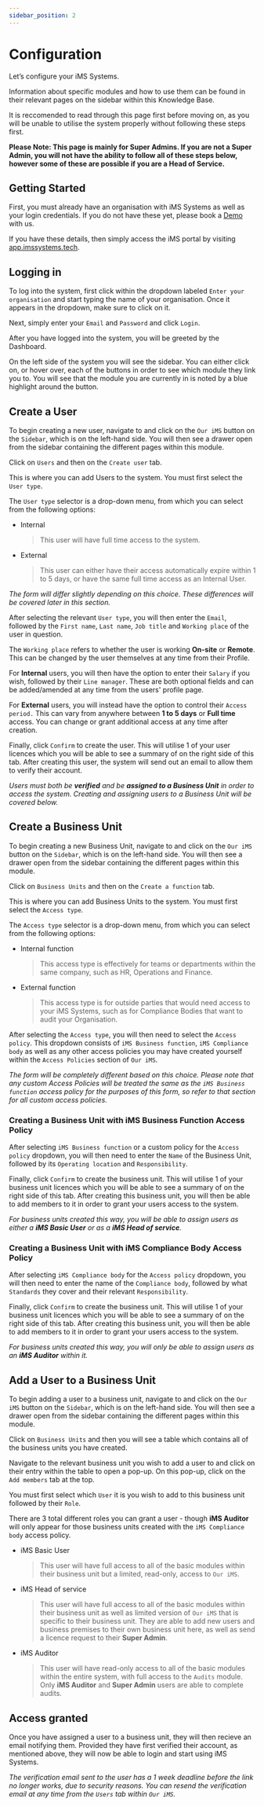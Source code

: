 ```yaml
---
sidebar_position: 2
---
```


# Configuration

Let’s configure your iMS Systems.

Information about specific modules and how to use them can be found in their relevant pages on the sidebar within this Knowledge Base. 

It is reccomended to read through this page first before moving on, as you will be unable to utilise the system properly without following these steps first.

**Please Note: This page is mainly for Super Admins. If you are not a Super Admin, you will not have the ability to follow all of these steps below, however some of these are possible if you are a Head of Service.**

## Getting Started

First, you must already have an organisation with iMS Systems as well as your login credentials. If you do not have these yet, please book a [Demo](https://www.imssystems.tech/book-demo) with us.

If you have these details, then simply access the iMS portal by visiting [app.imssystems.tech](https://app.imssystems.tech/).

## Logging in

To log into the system, first click within the dropdown labeled `Enter your organisation` and start typing the name of your organisation. Once it appears in the dropdown, make sure to click on it.

Next, simply enter your `Email` and `Password` and click `Login`.

After you have logged into the system, you will be greeted by the Dashboard. 

On the left side of the system you will see the sidebar. You can either click on, or hover over, each of the buttons in order to see which module they link you to. You will see that the module you are currently in is noted by a blue highlight around the button. 

## Create a User

To begin creating a new user, navigate to and click on the `Our iMS` button on the `Sidebar`, which is on the left-hand side. You will then see a drawer open from the sidebar containing the different pages within this module.

Click on `Users` and then on the `Create user` tab.

This is where you can add Users to the system. You must first select the `User type`.

The `User type` selector is a drop-down menu, from which you can select from the following options:

+ Internal

    > This user will have full time access to the system.

+ External

    > This user can either have their access automatically expire within 1 to 5 days, or have the same full time access as an Internal User.

*The form will differ slightly depending on this choice. These differences will be covered later in this section.*

After selecting the relevant `User type`, you will then enter the `Email`, followed by the `First name`, `Last name`, `Job title` and `Working place` of the user in question.

The `Working place` refers to whether the user is working **On-site** or **Remote**. This can be changed by the user themselves at any time from their Profile. 

For **Internal** users, you will then have the option to enter their `Salary` if you wish, followed by their `Line manager`. These are both optional fields and can be added/amended at any time from the users' profile page.

For **External** users, you will instead have the option to control their `Access period.` This can vary from anywhere between **1 to 5 days** or **Full time** access. You can change or grant additional access at any time after creation.

Finally, click `Confirm` to create the user. This will utilise 1 of your user licences which you will be able to see a summary of on the right side of this tab. After creating this user, the system will send out an email to allow them to verify their account.

*Users must both be **verified** and be **assigned to a Business Unit** in order to access the system. Creating and assigning users to a Business Unit will be covered below.*

## Create a Business Unit

To begin creating a new Business Unit, navigate to and click on the `Our iMS` button on the `Sidebar`, which is on the left-hand side. You will then see a drawer open from the sidebar containing the different pages within this module.

Click on `Business Units` and then on the `Create a function` tab.

This is where you can add Business Units to the system. You must first select the `Access type`.

The `Access type` selector is a drop-down menu, from which you can select from the following options:

+ Internal function

    > This access type is effectively for teams or departments within the same company, such as HR, Operations and Finance.

+ External function

    > This access type is for outside parties that would need access to your iMS Systems, such as for Compliance Bodies that want to audit your Organisation.

After selecting the `Access type`, you will then need to select the `Access policy`. This dropdown consists of `iMS Business function`, `iMS Compliance body` as well as any other access policies you may have created yourself within the `Access Policies` section of `Our iMS`. 

*The form will be completely different based on this choice. Please note that any custom Access Policies will be treated the same as the `iMS Business function` access policy for the purposes of this form, so refer to that section for all custom access policies.*

### Creating a Business Unit with iMS Business Function Access Policy

After selecting `iMS Business function` or a custom policy for the `Access policy` dropdown, you will then need to enter the `Name` of the Business Unit, followed by its `Operating location` and `Responsibility`.

Finally, click `Confirm` to create the business unit. This will utilise 1 of your business unit licences which you will be able to see a summary of on the right side of this tab. After creating this business unit, you will then be able to add members to it in order to grant your users access to the system.

*For business units created this way, you will be able to assign users as either a **iMS Basic User** or as a **iMS Head of service**.*

### Creating a Business Unit with iMS Compliance Body Access Policy

After selecting `iMS Compliance body` for the `Access policy` dropdown, you will then need to enter the name of the `Compliance body`, followed by what `Standards` they cover and their relevant `Responsibility`.

Finally, click `Confirm` to create the business unit. This will utilise 1 of your business unit licences which you will be able to see a summary of on the right side of this tab. After creating this business unit, you will then be able to add members to it in order to grant your users access to the system.

*For business units created this way, you will only be able to assign users as an **iMS Auditor** within it.*

## Add a User to a Business Unit

To begin adding a user to a business unit, navigate to and click on the `Our iMS` button on the `Sidebar`, which is on the left-hand side. You will then see a drawer open from the sidebar containing the different pages within this module.

Click on `Business Units` and then you will see a table which contains all of the business units you have created.

Navigate to the relevant business unit you wish to add a user to and click on their entry within the table to open a pop-up. On this pop-up, click on the `Add members` tab at the top.

You must first select which `User` it is you wish to add to this business unit followed by their `Role`.

There are 3 total different roles you can grant a user - though **iMS Auditor** will only appear for those business units created with the `iMS Compliance body` access policy.

+ iMS Basic User

    > This user will have full access to all of the basic modules within their business unit but a limited, read-only, access to `Our iMS`.

+ iMS Head of service

    > This user will have full access to all of the basic modules within their business unit as well as limited version of `Our iMS` that is specific to their business unit. They are able to add new users and business premises to their own business unit here, as well as send a licence request to their **Super Admin**.

+ iMS Auditor

    > This user will have read-only access to all of the basic modules within the entire system, with full access to the `Audits` module. Only **iMS Auditor** and **Super Admin** users are able to complete audits.

## Access granted

Once you have assigned a user to a business unit, they will then recieve an email notifying them. Provided they have first verified their account, as mentioned above, they will now be able to login and start using iMS Systems.

*The verification email sent to the user has a 1 week deadline before the link no longer works, due to security reasons. You can resend the verification email at any time from the `Users` tab within `Our iMS`.*

<!-- You are recommended to browse the [General Information][] portion of the User Manual if this is your first time using the iMS System. -->
